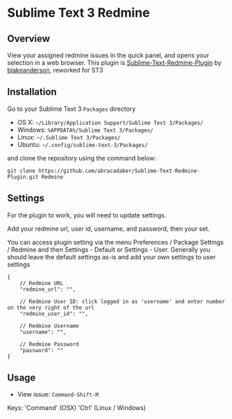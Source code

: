 Sublime Text 3 Redmine
=========================

Overview
--------
View your assigned redmine issues in the quick panel, and opens your selection in a web browser.
This plugin is [Sublime-Text-Redmine-Plugin] by [blakeanderson], reworked for ST3

Installation
------------

Go to your Sublime Text 3 `Packages` directory

 - OS X: `~/Library/Application Support/Sublime Text 3/Packages/`
 - Windows: `%APPDATA%/Sublime Text 3/Packages/`
 - Linux: `~/.Sublime Text 3/Packages/`
 - Ubuntu: `~/.config/sublime-text-3/Packages/`

and clone the repository using the command below:

``` shell
git clone https://github.com/abracadaber/Sublime-Text-Redmine-Plugin.git Redmine
```

Settings
--------
For the plugin to work, you will need to update settings.

Add your redmine url, user id, username, and password, then your set.

You can access plugin setting via the menu Preferences / Package Settings / Redmine and then Settings - Default or Settings - User.
Generally you should leave the default settings as-is and add your own settings to user settings

	{
		// Redmine URL
		"redmine_url": "", 

		// Redmine User ID: click logged in as 'username' and enter number on the very right of the url
		"redmine_user_id": "",

		// Redmine Username
		"username": "",

		// Redmine Password
		"password": ""
	}


Usage
-----

 - View issue: `Command-Shift-M`

Keys:
 'Command' (OSX)
 'Ctrl' (Linux / Windows)

 [blakeanderson]: https://github.com/blakeanderson
 [Sublime-Text-Redmine-Plugin]: https://github.com/blakeanderson/Sublime-Text-Redmine-Plugin
